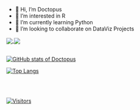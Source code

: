 - 👋 Hi, I’m Doctopus
- 👀 I’m interested in R
- 🌱 I’m currently learning Python
- 💞️ I’m looking to collaborate on DataViz Projects




<a href="https://github.com/anuraghazra/github-readme-stats">
  <img align="center" src="https://github-readme-stats.vercel.app/api/pin/?username=doctopus&repo=doctopus.github.io&theme=vue&show_owner=TRUE" />
</a>
<a href="https://github.com/anuraghazra/convoychat">
  <img align="center" src="https://github-readme-stats.vercel.app/api/pin/?username=doctopus&repo=r4ds&theme=vue&show_owner=TRUE" />
</a>
<br/>
<br/>


[![GitHub stats of Doctopus](https://github-readme-stats.vercel.app/api?username=doctopus&theme=vue&hide=prs&show_icons=true)](https://github.com/anuraghazra/github-readme-stats)

[![Top Langs](https://github-readme-stats.vercel.app/api/top-langs/?username=doctopus&theme=vue)](https://github.com/anuraghazra/github-readme-stats)

<br/>
<br/>

[![Visitors](https://page-views.glitch.me/badge?page_id=doctopus.visitor-badge)](https://page-views.glitch.me/)
<!---
doctopus/doctopus is a ✨ special ✨ repository because its `README.md` (this file) appears on your GitHub profile.
You can click the Preview link to take a look at your changes.
--->
